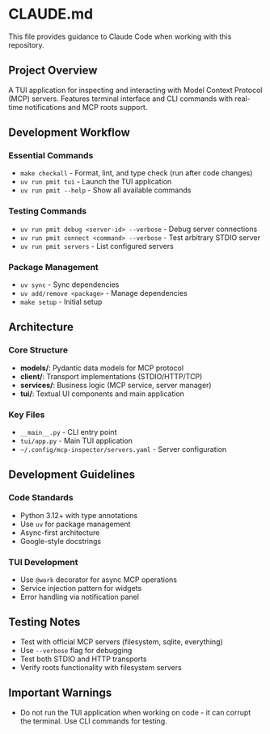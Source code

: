 # CLAUDE.md

This file provides guidance to Claude Code when working with this repository.

## Project Overview

A TUI application for inspecting and interacting with Model Context Protocol (MCP) servers. Features terminal interface and CLI commands with real-time notifications and MCP roots support.

## Development Workflow

### Essential Commands
- `make checkall` - Format, lint, and type check (run after code changes)
- `uv run pmit tui` - Launch the TUI application  
- `uv run pmit --help` - Show all available commands

### Testing Commands
- `uv run pmit debug <server-id> --verbose` - Debug server connections
- `uv run pmit connect <command> --verbose` - Test arbitrary STDIO server
- `uv run pmit servers` - List configured servers

### Package Management
- `uv sync` - Sync dependencies
- `uv add/remove <package>` - Manage dependencies
- `make setup` - Initial setup

## Architecture

### Core Structure
- **models/**: Pydantic data models for MCP protocol
- **client/**: Transport implementations (STDIO/HTTP/TCP)
- **services/**: Business logic (MCP service, server manager)
- **tui/**: Textual UI components and main application

### Key Files
- `__main__.py` - CLI entry point
- `tui/app.py` - Main TUI application
- `~/.config/mcp-inspector/servers.yaml` - Server configuration

## Development Guidelines

### Code Standards
- Python 3.12+ with type annotations
- Use `uv` for package management
- Async-first architecture
- Google-style docstrings

### TUI Development
- Use `@work` decorator for async MCP operations
- Service injection pattern for widgets
- Error handling via notification panel

## Testing Notes
- Test with official MCP servers (filesystem, sqlite, everything)
- Use `--verbose` flag for debugging
- Test both STDIO and HTTP transports
- Verify roots functionality with filesystem servers

## Important Warnings
- Do not run the TUI application when working on code - it can corrupt the terminal. Use CLI commands for testing.
